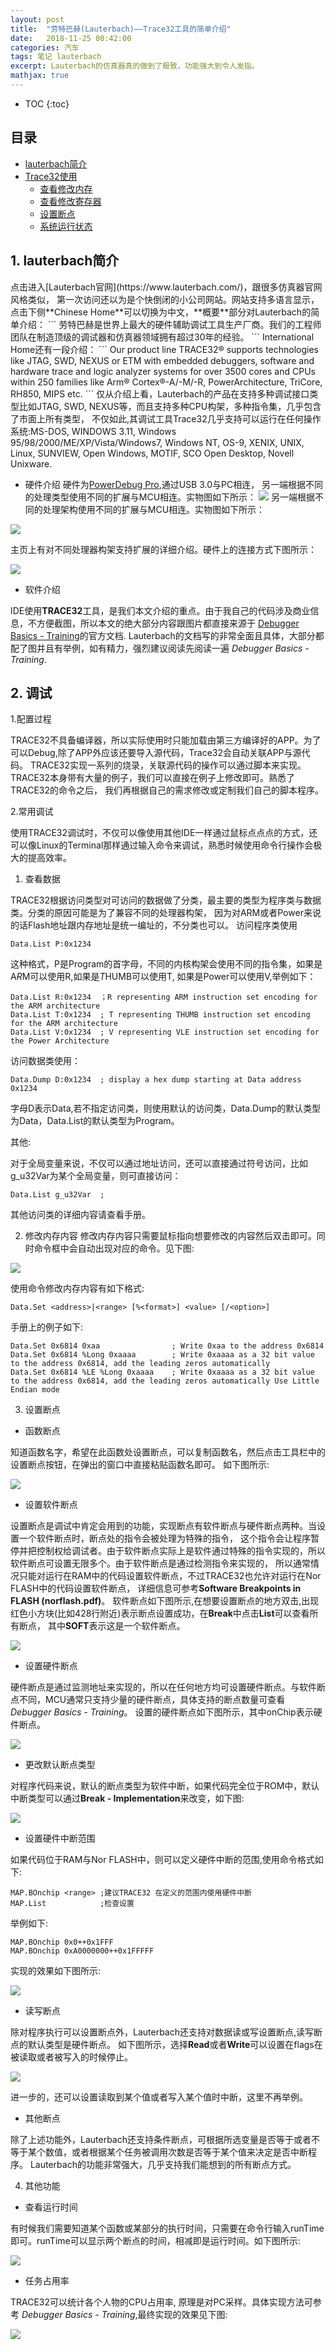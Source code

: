 ```yaml
---
layout: post
title:  "劳特巴赫(Lauterbach)——Trace32工具的简单介绍" 
date:   2018-11-25 00:42:00
categories: 汽车
tags: 笔记 lauterbach
excerpt: Lauterbach的仿真器真的做到了极致，功能强大到令人发指。
mathjax: true
---
```

* TOC
{:toc}

## 目录
- [lauterbach简介](#1)
- [Trace32使用](#2)
    - [查看修改内存](#2.1)
    - [查看修改寄存器](#2.2)
    - [设置断点](#2.3)
    - [系统运行状态](#2.4)

<h2 id="1">1. lauterbach简介</h2>
点击进入[Lauterbach官网](https://www.lauterbach.com/)，跟很多仿真器官网风格类似，
第一次访问还以为是个快倒闭的小公司网站。网站支持多语言显示，点击下侧**Chinese Home**可以切换为中文，**概要**部分对Lauterbach的简单介绍：
```
劳特巴赫是世界上最大的硬件辅助调试工具生产厂商。我们的工程师团队在制造顶级的调试器和仿真器领域拥有超过30年的经验。
```
International Home还有一段介绍：
```
Our product line TRACE32® supports technologies like JTAG, SWD, NEXUS or ETM with embedded debuggers, software and hardware trace and logic analyzer systems for over 3500 cores and CPUs within 250 families like Arm® Cortex®-A/-M/-R, PowerArchitecture, TriCore, RH850, MIPS etc.
```
仅从介绍上看，Lauterbach的产品在支持多种调试接口类型比如JTAG, SWD, NEXUS等，而且支持多种CPU构架，多种指令集，几乎包含了市面上所有类型，
不仅如此,其调试工具Trace32几乎支持可以运行在任何操作系统:MS-DOS, WINDOWS 3.11, Windows 95/98/2000/ME/XP/Vista/Windows7, Windows NT, OS-9, XENIX, UNIX, Linux, SUNVIEW, 
Open Windows, MOTIF, SCO Open Desktop, Novell Unixware.

- 硬件介绍
硬件为[PowerDebug Pro](https://www.lauterbach.com/frames.html?powerdebugpro.html),通过USB 3.0与PC相连，
另一端根据不同的处理类型使用不同的扩展与MCU相连。实物图如下所示：
![]({{site.url}}assets/lauterbach/powerdebugpro.jpg)
另一端根据不同的处理架构使用不同的扩展与MCU相连。实物图如下所示：

![]({{site.url}}assets/lauterbach/3_powerdebugpro.jpg)

主页上有对不同处理器构架支持扩展的详细介绍。硬件上的连接方式下图所示：

![]({{site.url}}assets/lauterbach/1_connection.png)

- 软件介绍

IDE使用**TRACE32**工具，是我们本文介绍的重点。由于我自己的代码涉及商业信息，不方便截图，所以本文的绝大部分内容跟图片都直接来源于
[Debugger Basics - Training](https://www2.lauterbach.com/pdf/training_debugger.pdf)的官方文档.
Lauterbach的文档写的非常全面且具体，大部分都配了图并且有举例，如有精力，强烈建议阅读先阅读一遍 *Debugger Basics - Training*.
<h2 id="2">2. 调试</h2>

1.配置过程

TRACE32不具备编译器，所以实际使用时只能加载由第三方编译好的APP。为了可以Debug,除了APP外应该还要导入源代码，Trace32会自动关联APP与源代码。
TRACE32实现一系列的烧录，关联源代码的操作可以通过脚本来实现。TRACE32本身带有大量的例子，我们可以直接在例子上修改即可。熟悉了TRACE32的命令之后，
我们再根据自己的需求修改或定制我们自己的脚本程序。

2.常用调试

使用TRACE32调试时，不仅可以像使用其他IDE一样通过鼠标点点点的方式，还可以像Linux的Terminal那样通过输入命令来调试，熟悉时候使用命令行操作会极大的提高效率。

1) 查看数据

TRACE32根据访问类型对可访问的数据做了分类，最主要的类型为程序类与数据类。分类的原因可能是为了兼容不同的处理器构架，
因为对ARM或者Power来说的话Flash地址跟内存地址是统一编址的，不分类也可以。
访问程序类使用

```
Data.List P:0x1234
```
这种格式，P是Program的首字母，不同的内核构架会使用不同的指令集，如果是A*R*M可以使用R,如果是*T*HUMB可以使用T,
如果是Power可以使用V,举例如下：
```
Data.List R:0x1234	；R representing ARM instruction set encoding for the ARM architecture
Data.List T:0x1234	; T representing THUMB instruction set encoding for the ARM architecture
Data.List V:0x1234	; V representing VLE instruction set encoding for the Power Architecture
```
访问数据类使用：
```
Data.Dump D:0x1234	; display a hex dump starting at Data address 0x1234
```
字母D表示Data,若不指定访问类，则使用默认的访问类，Data.Dump的默认类型为Data，Data.List的默认类型为Program。

其他:

对于全局变量来说，不仅可以通过地址访问，还可以直接通过符号访问，比如g_u32Var为某个全局变量，则可直接访问：
```
Data.List g_u32Var	;
```
其他访问类的详细内容请查看手册。

2) 修改内存内容
修改内存内容只需要鼠标指向想要修改的内容然后双击即可。同时命令框中会自动出现对应的命令。见下图:  

![]({{site.url}}assets/lauterbach/4_modifiedMemory.png)

使用命令修改内存内容有如下格式:
```
Data.Set <address>|<range> [%<format>] <value> [/<option>]
```
手册上的例子如下:
```
Data.Set 0x6814 0xaa                ; Write 0xaa to the address 0x6814
Data.Set 0x6814 %Long 0xaaaa        ; Write 0xaaaa as a 32 bit value to the address 0x6814, add the leading zeros automatically
Data.Set 0x6814 %LE %Long 0xaaaa    ; Write 0xaaaa as a 32 bit value to the address 0x6814, add the leading zeros automatically Use Little Endian mode
```
3) 设置断点

- 函数断点

知道函数名字，希望在此函数处设置断点，可以复制函数名，然后点击工具栏中的设置断点按钮，在弹出的窗口中直接粘贴函数名即可。
如下图所示:

![]({{site.url}}assets/lauterbach/9_setBreakPoint.png)

- 设置软件断点

设置断点是调试中肯定会用到的功能，实现断点有软件断点与硬件断点两种。当设置一个软件断点时，断点处的指令会被处理为特殊的指令，
这个指令会让程序暂停并把控制权给调试者。由于软件断点实际上是软件通过特殊的指令实现的，所以软件断点可设置无限多个。由于软件断点是通过检测指令来实现的，
所以通常情况只能对运行在RAM中的代码设置软件断点，不过TRACE32也允许对运行在Nor FLASH中的代码设置软件断点，
详细信息可参考**Software Breakpoints in FLASH (norflash.pdf)**。
软件断点如下图所示,在想要设置断点的地方双击,出现红色小方块(比如428行附近)表示断点设置成功，在**Break**中点击**List**可以查看所有断点，
其中**SOFT**表示这是一个软件断点。

![]({{site.url}}assets/lauterbach/5_softBreakPoint.png)

- 设置硬件断点

硬件断点是通过监测地址来实现的，所以在任何地方均可设置硬件断点。与软件断点不同，MCU通常只支持少量的硬件断点，具体支持的断点数量可查看*Debugger Basics - Training*。
设置的硬件断点如下图所示，其中onChip表示硬件断点。

![]({{site.url}}assets/lauterbach/6_onChipBreakPoint.png)

- 更改默认断点类型

对程序代码来说，默认的断点类型为软件中断，如果代码完全位于ROM中，默认中断类型可以通过**Break - Implementation**来改变，如下图:

![]({{site.url}}assets/lauterbach/7_changeBreakPointType.png)

- 设置硬件中断范围

如果代码位于RAM与Nor FLASH中，则可以定义硬件中断的范围,使用命令格式如下:
```
MAP.BOnchip <range> ;建议TRACE32 在定义的范围内使用硬件中断
MAP.List            ;检查设置
```
举例如下:
```
MAP.BOnchip 0x0++0x1FFF
MAP.BOnchip 0xA0000000++0x1FFFFF
```
实现的效果如下图所示:

![]({{site.url}}assets/lauterbach/8_onChipRange.png)

- 读写断点 

除对程序执行可以设置断点外，Lauterbach还支持对数据读或写设置断点,读写断点的默认类型是硬件断点。
如下图所示，选择**Read**或者**Write**可以设置在flags在被读取或者被写入的时候停止。

![]({{site.url}}assets/lauterbach/10_readBreakPoint.png)

进一步的，还可以设置读取到某个值或者写入某个值时中断，这里不再举例。

- 其他断点

除了上述功能外，Lauterbach还支持条件断点，可根据所选变量是否等于或者不等于某个数值，或者根据某个任务被调用次数是否等于某个值来决定是否中断程序。
Lauterbach的功能非常强大，几乎支持我们能想到的所有断点方式。

4) 其他功能

- 查看运行时间

有时候我们需要知道某个函数或某部分的执行时间，只需要在命令行输入runTime即可。runTime可以显示两个断点的时间，相减即是运行时间。如下图所示:

![]({{site.url}}assets/lauterbach/11_runTime.png)

- 任务占用率

TRACE32可以统计各个人物的CPU占用率, 原理是对PC采样。具体实现方法可参考 *Debugger Basics - Training*,最终实现的效果见下图:

![]({{site.url}}assets/lauterbach/12_taskSampling.png)
